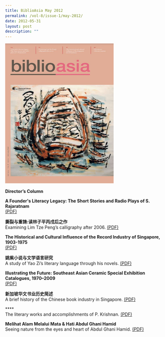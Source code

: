 ```yaml
---
title: BiblioAsia May 2012
permalink: /vol-8/issue-1/may-2012/
date: 2012-05-31
layout: post
description: ""
---
```

<img style="width: 350px; height: 450px;" src="/images/vol-8-issue-1/a1.JPG">

**Director’s Column**

**A Founder's Literacy Legacy: The Short Stories and Radio Plays of S. Rajaratnam** <br> [(PDF)](/files/pdf/vol-8/issue-1/v8-issue1_Rajaratnam.pdf)

**撕裂与重铸:读林子平丙戌后之作** <br>
Examining Lim Tze Peng’s calligraphy after 2006. 
 [(PDF)](/files/pdf/vol-8/issue-1/v8-issue1_LimTzePeng.pdf)

**The Historical and Cultural Influence of the Record Industry of Singapore, 1903-1975** <br>
[(PDF)](/files/pdf/vol-8/issue-1/v8-issue1_RecordIndustry.pdf)

**姚紫小说与文学语言研究** <br>
A study of Yao Zi’s literary language through his novels.
[(PDF)](/files/pdf/vol-8/issue-1/v8-issue1_YaoZi.pdf)

**Illustrating the Future: Southeast Asian Ceramic Special Exhibition Catalogues, 1970–2009** <br>
[(PDF)](/files/pdf/vol-8/issue-1/v8-issue1_AsianCeramic.pdf)

**新加坡华文书业历史简述** <br>
A brief history of the Chinese book industry in Singapore.
[(PDF)](/files/pdf/vol-8/issue-1/v8-issue1_ChineseBook.pdf)

**** <br>
The literary works and accomplishments of P. Krishnan.
[(PDF)](/files/pdf/vol-8/issue-1/v8-issue1_Krishnan.pdf)

**Melihat Alam Melalui Mata & Hati Abdul Ghani Hamid** <br>
Seeing nature from the eyes and heart of Abdul Ghani Hamid.
[(PDF)](/files/pdf/vol-8/issue-1/v8-issue1_AbdulGhani.pdf)
